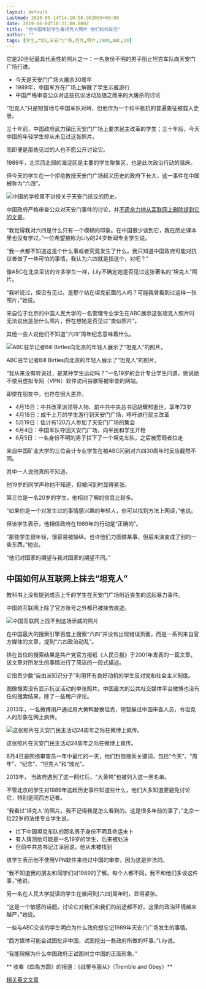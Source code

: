 ```yaml
---
layout: default
Lastmod: 2020-05-14T14:10:56.902099+00:00
date: 2019-06-04T10:21:00.000Z
title: "给中国年轻学生看坦克人照片 他们如何反应"
author: ""
tags: [学生,六四,天安门广场,坦克,照片,1989,ABC,19]
---
```


它是20世纪最具代表性的照片之一：一名身份不明的男子阻止坦克车队向天安门广场行进。

*   今天是天安门广场大屠杀30周年
*   1989年，中国军方在广场上解散了学生示威游行
*   中国严格审查公众对这些抗议活动及随之而来的大屠杀的讨论

“坦克人”只是短暂地与中国军队对峙，但他作为一个和平抵抗的普遍象征被载入史册。

三十年前，中国政府武力镇压天安门广场上要求民主改革的学生；三十年后，今天中国的年轻学生却从未见过这张照片。

而即便是那些见过的人也不愿公开讨论它。

1989年，北京西北部的海淀区是主要的学生聚集区，也是此次政治行动的温床。

但今天的学生在一个拒绝教授天安门广场起义历史的政府下长大，这一事件在中国被称为“六四”。

![中国的学校里不讲授关于天安门抗议的历史。](https://images.weserv.nl/?url=https%3A//www.abc.net.au/cm/rimage/11156090-3x2-thumbnail.jpg%3Fv%3D3)

中国政府严格审查公众对天安门事件的讨论，并[不遗余力地从互联网上删除提到它的文章](https://www.abc.net.au/news/2019-05-27/chinas-ai-censors-ramp-up-ahead-of-tiananmen-anniversary/11151470)。

“我觉得我对六四是什么只有一个模糊的印象。在中国很少谈到它，我在历史课本里也没有学过，”一位希望被称为Lily的24岁新闻专业学生说。

“我一点都不知道这是个什么事或者究竟发生了什么。我只知道中国政府可能对抗议者做了一些可怕的事情，我认为六四就是指这个，对吧？”

像ABC在北京采访的许多学生一样，Lily不确定她是否见过这张著名的“坦克人”照片。

“我听说过，但没有见过。是那个站在坦克前面的人吗？可能我曾看到过这样一张照片，”她说。

来自位于北京的中国人民大学的一名管理专业学生在ABC展示这张坦克人照片时无法说出是张什么照片，但在想她是否见过“类似照片”。

其他一些人说他们不知道“六四”周年纪念意味着什么。

![ABC驻华记者Bill Birtles向北京的年轻人展示了“坦克人”的照片。](https://images.weserv.nl/?url=https%3A//www.abc.net.au/cm/rimage/11160220-3x2-thumbnail.png%3Fv%3D2)

ABC驻华记者Bill Birtles向北京的年轻人展示了“坦克人”的照片。

“我从来没有听说过，是某种学生运动吗？”一名19岁的会计专业学生问道，她说她不使用虚拟专网（VPN）软件访问谷歌等被审查的网站。

即使在朋友中，也存在很大差异。

*   4月15日：中共改革派领导人物、前中共中央总书记胡耀邦逝世，享年73岁
*   4月18日：成千上万的学生游行到天安门广场，呼吁进行民主改革
*   5月19日：估计有120万人参加了天安门广场的集会
*   6月4日：中国军队夺回天安门广场，向平民和学生开枪
*   6月5日：一名身份不明的男子拦下了一个坦克车队，之后被旁观者拉走

来自中国矿业大学的三位会计专业学生在被ABC问到对六四30周年时反应截然不同。

其中一人说他真的不知道。

他19岁的同学声称他不知道，但被问到时显得紧张。

第三位是一名20岁的学生，他相对了解的信息比较多。

“如果你是一个对发生过的事情感兴趣的年轻人，你可以找到方法上网读，”他说。

但该学生表示，他相信政府在1989年的行动是“正确的”。

“那些学生很年轻，很容易被操纵。也许他们力图做某事，但后来演变成了别的一些东西，”他说。

“他们对国家的期望与我对国家的期望不同。”

**中国如何从互联网上抹去“坦克人”**
--------------------

教科书上没有提到成百上千的学生在天安门广场附近丧生的这起暴力事件。

中国的互联网上除了官方账号之外都已被抹去痕迹。

![中国互联网上找不到这场示威的照片](https://images.weserv.nl/?url=https%3A//www.abc.net.au/cm/rimage/11156772-3x2-thumbnail.jpg%3Fv%3D2)

在中国最大的搜索引擎百度上搜索“六四”并没有出现错误页面，而是一系列来自官方媒体的文章，提到“六四政治动乱”。

排在首位的搜索结果是共产党官方报纸《人民日报》于2001年发表的一篇文章，该文章对所发生的事情进行了简洁的一段式描述。

它指责少数“自由派知识分子”利用怀有良好动机的学生反对党和社会主义制度。

图像搜索没有显示抗议活动的单张照片。中国最大的公共社交媒体平台微博也没有任何搜索结果，除了一些用户评论。

2013年，一名微博用户通过用大黄鸭替换坦克，短暂躲过中国审查人员，令坦克人的形象在网上疯传。

![这张照片在天安门民主活动24周年之际在微博上疯传。](https://images.weserv.nl/?url=https%3A//www.abc.net.au/cm/rimage/11156420-3x2-thumbnail.jpg%3Fv%3D2)

这张照片在天安门民主活动24周年之际在微博上疯传。

6月4日是网络审查员一年中最忙的一天，他们封锁搜索关键词，包括“今天”、“周年”、“纪念”、“坦克人”和“烛光”。

2013年， 当政府遇到了这一网红后，“大黄鸭”也被列入这一黑名单。

不管北京的学生对1989年这起历史事件知道些什么，他们大多知道要避免讨论它，特别是同西方记者。

“我看过'坦克人'的照片。我不记得我是怎么看到的。这是很多年前的事了，”北京一位22岁的法律专业学生说。

*   拦下中国坦克车队的那名男子身份不明且命运未卜
*   有人猜测他可能是一名19岁的学生，后来被处决
*   但前中共总书记江泽民说，他从未被找到

该学生表示他不使用VPN软件来绕过中国的审查，因为这是非法的。

“我不知道我的朋友和同学们对1989的了解。每个人都不同，我不和他们多谈这件事，”他说。

另一名在人民大学就读的学生在被问到\[六四\]周年时，显得紧张。

“这是一个敏感的话题。讨论它对我们和我们的前途都不好。这里的政治环境越来越严，”她说。

一些与ABC交谈的学生明白为什么政府想忘记1989年天安门广场发生的事情。

“西方媒体可能会试图批评中国，试图挖出一些政府所做的坏事，”Lily说。

“我能理解为什么中国政府正试图树立中国的正面形象。”

** 收看《四角方圆》的报道：《战栗与服从》（Tremble and Obey）**

[相关英文文章](https://www.abc.net.au/news/2019-06-04/tiananmen-30th-anniversary-young-people-dont-know-tank-man/11152324)

